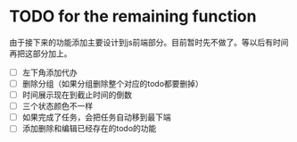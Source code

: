 # TODO for the remaining function

由于接下来的功能添加主要设计到js前端部分。目前暂时先不做了。等以后有时间再把这部分加上。

* [ ] 左下角添加代办
* [ ] 删除分组（如果分组删除整个对应的todo都要删掉）
* [ ] 时间展示现在到截止时间的倒数
* [ ] 三个状态颜色不一样
* [ ] 如果完成了任务，会把任务自动移到最下端
* [ ] 添加删除和编辑已经存在的todo的功能
